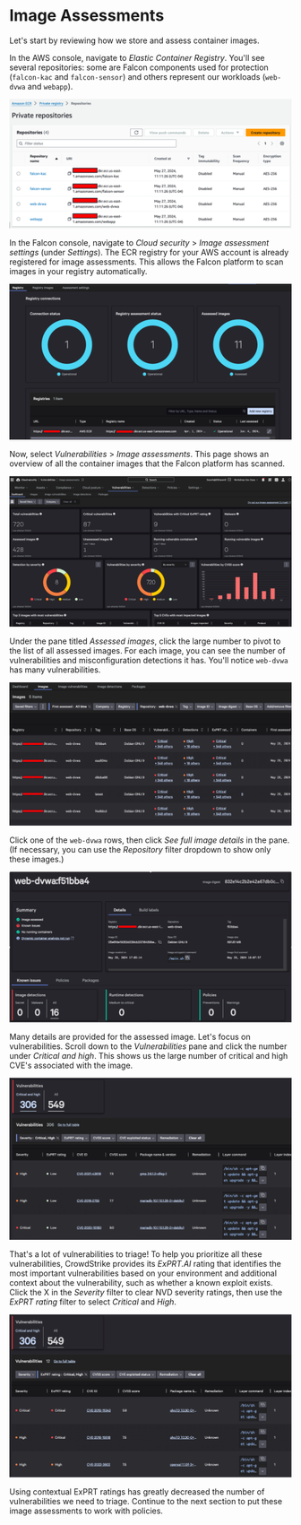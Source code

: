 # Image Assessments

Let's start by reviewing how we store and assess container images.

In the AWS console, navigate to _Elastic Container Registry_. You'll see several repositories: some are
Falcon components used for protection (`falcon-kac` and `falcon-sensor`) and others represent our
workloads (`web-dvwa` and `webapp`).

![ECR repositories](ecr-repos.png)

In the Falcon console, navigate to _Cloud security_ > _Image assessment settings_ (under _Settings_).
The ECR registry for your AWS account is already registered for image assessments. This allows the
Falcon platform to scan images in your registry automatically.

![Falcon registry connections](falcon-reg-connections.png)

Now, select _Vulnerabilities_ > _Image assessments_. This page shows an overview of all the container
images that the Falcon platform has scanned.

![Falcon image assessments overview](falcon-images-overview.png)

Under the pane titled _Assessed images_, click the large number to pivot to the list of all assessed
images. For each image, you can see the number of vulnerabilities and misconfiguration detections it
has. You'll notice `web-dvwa` has many vulnerabilities.

![Falcon image assessments list](falcon-images-list.png)

Click one of the `web-dvwa` rows, then click _See full image details_ in the pane. (If necessary, you can use the _Repository_ filter dropdown to show only these images.)

![Image assessment of web-dvwa](web-dvwa-assessment.png)

Many details are provided for the assessed image. Let's focus on vulnerabilities. Scroll down to the
_Vulnerabilities_ pane and click the number under _Critical and high_. This shows us the large number
of critical and high CVE's associated with the image.

![Vulnerabilities for web-dvwa](web-dvwa-vulns.png)

That's a lot of vulnerabilities to triage! To help you prioritize all these vulnerabilities, CrowdStrike
provides its _ExPRT.AI_ rating that identifies the most important vulnerabilities based on your
environment and additional context about the vulnerability, such as whether a known exploit exists.
Click the X in the _Severity_ filter to clear NVD severity ratings, then use the _ExPRT rating_ filter
to select _Critical_ and _High_.

![ExPRT vulnerabilities for web-dvwa](web-dvwa-exprt.png)

Using contextual ExPRT ratings has greatly decreased the number of vulnerabilities we need to triage.
Continue to the next section to put these image assessments to work with policies.
